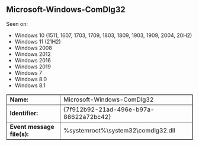## Microsoft-Windows-ComDlg32

Seen on:
* Windows 10 (1511, 1607, 1703, 1709, 1803, 1809, 1903, 1909, 2004, 20H2)
* Windows 11 (21H2)
* Windows 2008
* Windows 2012
* Windows 2016
* Windows 2019
* Windows 7
* Windows 8.0
* Windows 8.1

<table border="1" class="docutils">
  <tbody>
    <tr>
      <td><b>Name:</b></td>
      <td>Microsoft-Windows-ComDlg32</td>
    </tr>
    <tr>
      <td><b>Identifier:</b></td>
      <td>{7f912b92-21ad-496e-b97a-88622a72bc42}</td>
    </tr>
    <tr>
      <td><b>Event message file(s):</b></td>
      <td>%systemroot%\system32\comdlg32.dll</td>
    </tr>
  </tbody>
</table>

&nbsp;

